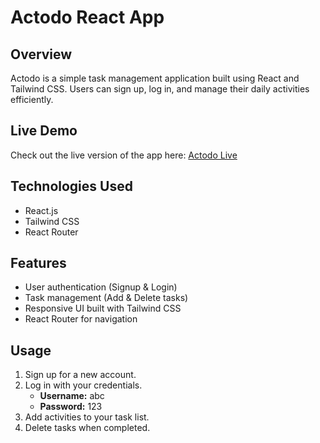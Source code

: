# Actodo React App

## Overview
Actodo is a simple task management application built using React and Tailwind CSS. Users can sign up, log in, and manage their daily activities efficiently.

## Live Demo
Check out the live version of the app here: [Actodo Live](https://actodo-react-ruby.vercel.app/)


## Technologies Used
- React.js
- Tailwind CSS
- React Router

## Features
- User authentication (Signup & Login)
- Task management (Add & Delete tasks)
- Responsive UI built with Tailwind CSS
- React Router for navigation


## Usage
1. Sign up for a new account.
2. Log in with your credentials.
   - **Username:** abc
   - **Password:** 123
3. Add activities to your task list.
4. Delete tasks when completed.